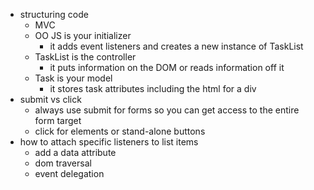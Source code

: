 - structuring code
  - MVC
  - OO JS is your initializer
    - it adds event listeners and creates a new instance of TaskList
  - TaskList is the controller
    - it puts information on the DOM or reads information off it
  - Task is your model
    - it stores task attributes including the html for a div
- submit vs click
  - always use submit for forms so you can get access to the entire form target
  - click for elements or stand-alone buttons
- how to attach specific listeners to list items
  - add a data attribute
  - dom traversal
  - event delegation
